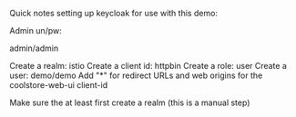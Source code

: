 Quick notes setting up keycloak for use with this demo:

Admin un/pw:

admin/admin

Create a realm: istio
Create a client id: httpbin
Create a role: user
Create a user: demo/demo
Add "*" for redirect URLs and web origins for the coolstore-web-ui client-id




Make sure the at least first create a realm (this is a manual step)
